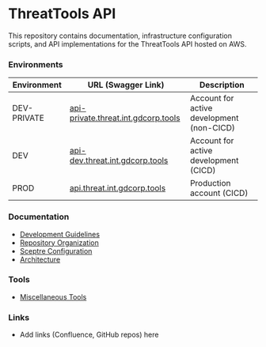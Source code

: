 # ThreatTools API

This repository contains documentation, infrastructure configuration scripts,
and API implementations for the ThreatTools API hosted on AWS.

### Environments

| Environment | URL (Swagger Link) | Description
| --- | --- | ---
| DEV-PRIVATE | [api-private.threat.int.gdcorp.tools](https://sso.gdcorp.tools/login?realm=jomax&app=api-private.threat.int&path=/swagger/) | Account for active development (non-CICD)
| DEV | [api-dev.threat.int.gdcorp.tools](https://sso.gdcorp.tools/login?realm=jomax&app=api-dev.threat.int&path=/swagger/) | Account for active development (CICD)
| PROD | [api.threat.int.gdcorp.tools](https://sso.gdcorp.tools/login?realm=jomax&app=api.threat.int&path=/swagger/) | Production account (CICD)

### Documentation

* [Development Guidelines](docs/DEVELOPMENT.md)
* [Repository Organization](docs/ORGANIZATION.md)
* [Sceptre Configuration](sceptre/README.md)
* [Architecture](docs/ARCHITECTURE.md)

### Tools

* [Miscellaneous Tools](tools/README.md)

### Links

* Add links (Confluence, GitHub repos) here

